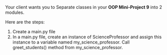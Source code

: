 Your client wants you to Separate classes in your **OOP Mini-Project 9** into 2 modules.

Here are the steps:
1. Create a main.py file
2. In a main.py file, create an instance of ScienceProfessor and assign this instance to a variable named my_science_professor. Call greet_students() method from my_science_professor.
